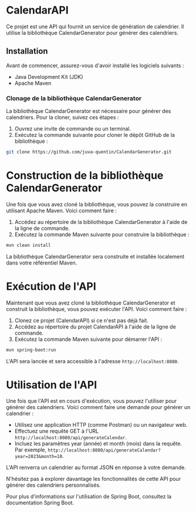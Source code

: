 # CalendarAPI

Ce projet est une API qui fournit un service de génération de calendrier. Il utilise la bibliothèque CalendarGenerator pour générer des calendriers.

## Installation

Avant de commencer, assurez-vous d'avoir installé les logiciels suivants :
- Java Development Kit (JDK)
- Apache Maven

### Clonage de la bibliothèque CalendarGenerator

La bibliothèque CalendarGenerator est nécessaire pour générer des calendriers. Pour la cloner, suivez ces étapes :

1. Ouvrez une invite de commande ou un terminal.
2. Exécutez la commande suivante pour cloner le dépôt GitHub de la bibliothèque :

```bash
git clone https://github.com/juva-quentin/CalendarGenerator.git
```

# Construction de la bibliothèque CalendarGenerator
Une fois que vous avez cloné la bibliothèque, vous pouvez la construire en utilisant Apache Maven. Voici comment faire :

1. Accédez au répertoire de la bibliothèque CalendarGenerator à l'aide de la ligne de commande.
2. Exécutez la commande Maven suivante pour construire la bibliothèque :

```bash
mvn clean install
```
La bibliothèque CalendarGenerator sera construite et installée localement dans votre référentiel Maven.

# Exécution de l'API
Maintenant que vous avez cloné la bibliothèque CalendarGenerator et construit la bibliothèque, vous pouvez exécuter l'API. Voici comment faire :

1. Clonez ce projet (CalendarAPI) si ce n'est pas déjà fait.
2. Accédez au répertoire du projet CalendarAPI à l'aide de la ligne de commande.
3. Exécutez la commande Maven suivante pour démarrer l'API :
```bash
mvn spring-boot:run
```
L'API sera lancée et sera accessible à l'adresse
`http://localhost:8080`.

# Utilisation de l'API
Une fois que l'API est en cours d'exécution, vous pouvez l'utiliser pour générer des calendriers. Voici comment faire une demande pour générer un calendrier :

- Utilisez une application HTTP (comme Postman) ou un navigateur web.
- Effectuez une requête GET à l'URL `http://localhost:8080/api/generateCalendar`.
- Incluez les paramètres year (année) et month (mois) dans la requête. Par exemple, `http://localhost:8080/api/generateCalendar?year=2023&month=10`.

L'API renverra un calendrier au format JSON en réponse à votre demande.

N'hésitez pas à explorer davantage les fonctionnalités de cette API pour générer des calendriers personnalisés.

Pour plus d'informations sur l'utilisation de Spring Boot, consultez la documentation Spring Boot.
